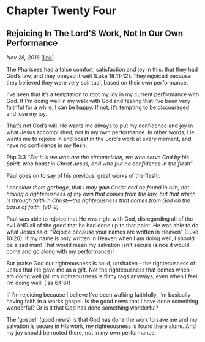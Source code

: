 # Chapter Twenty Four
## Rejoicing In The Lord'S Work, Not In Our Own Performance
*Nov 28, 2016*
[[link](https://nccf.church/Blog.aspx?BlogID=63)] 

The Pharisees had a false comfort, satisfaction and joy in this: that they had God’s law, and they obeyed it well (Luke 18:11-12). They rejoiced because they believed they were very spiritual, based on their own performance.

I’ve seen that it’s a temptation to root my joy in my current performance with God. If I'm doing well in my walk with God and feeling that I’ve been very faithful for a while, I can be happy. If not, it’s tempting to be discouraged and lose my joy.

That’s not God’s will. He wants me always to put my confidence and joy in what Jesus accomplished, not in my own performance. In other words, He wants me to rejoice in and boast in the Lord’s work at every moment, and have no confidence in my flesh:

Php 3:3 *“For it is we who are the circumcision, we who serve God by his Spirit, who boast in Christ Jesus, and who put no confidence in the flesh”*

Paul goes on to say of his previous ‘great works of the flesh’:

*I consider them garbage, that I may gain Christ and be found in him, not having a righteousness of my own that comes from the law, but that which is through faith in Christ—the righteousness that comes from God on the basis of faith. (v8-9)*

Paul was able to rejoice that He was right with God, disregarding all of the evil AND all of the good that he had done up to that point. He was able to do what Jesus said: “Rejoice because your names are written in Heaven” (Luke 10:20). If my name is only written in Heaven when I am doing well, I should be a sad man! That would mean my salvation isn't secure (since it would come and go along with my performance)!

But praise God our righteousness is solid, unshaken – the righteousness of Jesus that He gave me as a gift. Not the righteousness that comes when I am doing well (all my righteousness is filthy rags anyways, even when I feel I’m doing well! (Isa 64:6))

If I’m rejoicing because I believe I’ve been walking faithfully, I’m basically having faith in a works gospel. Is the good news that I have done something wonderful? Or is it that God has done something wonderful?

The 'gospel' (good news) is that God has done the work to save me and my salvation is secure in His work, my righteousness is found there alone. And my joy should be rooted there, not in my own performance.
